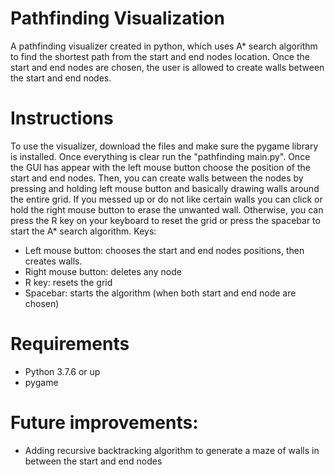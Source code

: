 # Pathfinding Visualization
A pathfinding visualizer created in python, which uses A* search algorithm to find the shortest path from the start and end nodes location. Once the start and end nodes are chosen, the user is allowed to create walls between the start and end nodes. 

# Instructions
To use the visualizer, download the files and make sure the pygame library is installed. Once everything is clear run the "pathfinding main.py". Once the GUI has appear with the left mouse button choose the position of the start and end nodes. Then, you can create walls between the nodes by pressing and holding left mouse button and basically drawing walls around the entire grid. If you messed up or do not like certain walls you can click or hold the right mouse button to erase the unwanted wall. Otherwise, you can press the R key on your keyboard to reset the grid or press the spacebar to start the A* search algorithm. 
Keys:
- Left mouse button: chooses the start and end nodes positions, then creates walls.
- Right mouse button: deletes any node
- R key: resets the grid
- Spacebar: starts the algorithm (when both start and end node are chosen)

# Requirements
- Python 3.7.6 or up
- pygame

# Future improvements:
- Adding recursive backtracking algorithm to generate a maze of walls in between the start and end nodes

